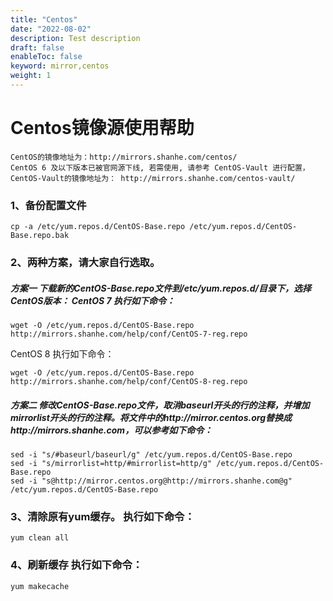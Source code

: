 ```yaml
---
title: "Centos"
date: "2022-08-02"
description: Test description
draft: false
enableToc: false
keyword: mirror,centos
weight: 1
---
```


# Centos镜像源使用帮助

```
CentOS的镜像地址为：http://mirrors.shanhe.com/centos/
CentOS 6 及以下版本已被官网源下线, 若需使用, 请参考 CentOS-Vault 进行配置，CentOS-Vault的镜像地址为： http://mirrors.shanhe.com/centos-vault/
```

### 1、备份配置文件

```
cp -a /etc/yum.repos.d/CentOS-Base.repo /etc/yum.repos.d/CentOS-Base.repo.bak
```

### 2、两种方案，请大家自行选取。 

##### 方案一 下载新的CentOS-Base.repo文件到/etc/yum.repos.d/目录下，选择CentOS版本： CentOS 7 执行如下命令：

```
wget -O /etc/yum.repos.d/CentOS-Base.repo http://mirrors.shanhe.com/help/conf/CentOS-7-reg.repo
```

CentOS 8 执行如下命令：

```
wget -O /etc/yum.repos.d/CentOS-Base.repo http://mirrors.shanhe.com/help/conf/CentOS-8-reg.repo
```

##### 方案二 修改CentOS-Base.repo文件，取消baseurl开头的行的注释，并增加mirrorlist开头的行的注释。将文件中的http://mirror.centos.org替换成http://mirrors.shanhe.com，可以参考如下命令：

```
sed -i "s/#baseurl/baseurl/g" /etc/yum.repos.d/CentOS-Base.repo
sed -i "s/mirrorlist=http/#mirrorlist=http/g" /etc/yum.repos.d/CentOS-Base.repo
sed -i "s@http://mirror.centos.org@http://mirrors.shanhe.com@g" /etc/yum.repos.d/CentOS-Base.repo
```

### 3、清除原有yum缓存。 执行如下命令：

```
yum clean all
```

### 4、刷新缓存 执行如下命令：

```
yum makecache
```